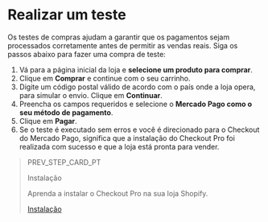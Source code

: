 # Realizar um teste

Os testes de compras ajudam a garantir que os pagamentos sejam processados corretamente antes de permitir as vendas reais. Siga os passos abaixo para fazer uma compra de teste:

1. Vá para a página inicial da loja e **selecione um produto para comprar**.
2. Clique em **Comprar** e continue com o seu carrinho.
3. Digite um código postal válido de acordo com o país onde a loja opera, para simular o envio. Clique em **Continuar**.
4. Preencha os campos requeridos e selecione o **Mercado Pago como o seu método de pagamento**.
5. Clique em **Pagar**.
6. Se o teste é executado sem erros e você é direcionado para o Checkout do Mercado Pago, significa que a instalação do Checkout Pro foi realizada com sucesso e que a loja está pronta para vender.

> PREV_STEP_CARD_PT
>
> Instalação
>
> Aprenda a instalar o Checkout Pro na sua loja Shopify.
>
> [Instalação](/developers/pt/docs/shopify/installation)
